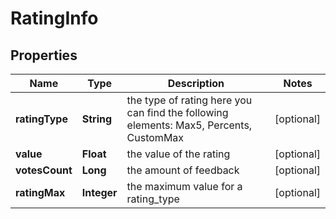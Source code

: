

# RatingInfo


## Properties

| Name | Type | Description | Notes |
|------------ | ------------- | ------------- | -------------|
|**ratingType** | **String** | the type of rating here you can find the following elements: Max5, Percents, CustomMax |  [optional] |
|**value** | **Float** | the value of the rating |  [optional] |
|**votesCount** | **Long** | the amount of feedback |  [optional] |
|**ratingMax** | **Integer** | the maximum value for a rating_type |  [optional] |



